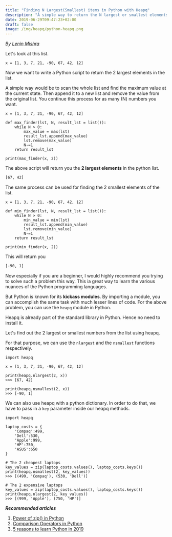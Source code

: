 ```yaml
---
title: "Finding N Largest(Smallest) items in Python with Heapq"
description: "A simple way to return the N largest or smallest elements using the heapq module in Python 3"
date: 2019-06-29T09:47:23+02:00
draft: false
image: /img/heapq/python-heapq.png
---
```


<div class="sharethis-inline-follow-buttons"></div>

*By [Lenin Mishra](https://www.pylenin.com/authors/#lenin-mishra)*

Let's look at this list.

```python3
x = [1, 3, 7, 21, -90, 67, 42, 12]
```

Now we want to write a Python script to return the 2 largest elements in the list.

A simple way would be to scan the whole list and find the maximum value at the current state. Then append it to a new list and remove the value from the original list. You continue this process for as many (N) numbers you want.

```python3
x = [1, 3, 7, 21, -90, 67, 42, 12]

def max_finder(lst, N, result_lst = list()):
    while N > 0:
        max_value = max(lst)
        result_lst.append(max_value)
        lst.remove(max_value)
        N-=1
    return result_lst

print(max_finder(x, 2))
```

The above script will return you the **2 largest elements** in the python list.

```bash
[67, 42]
```

The same process can be used for finding the 2 smallest elements of the list.
```python3
x = [1, 3, 7, 21, -90, 67, 42, 12]

def min_finder(lst, N, result_lst = list()):
    while N > 0:
        min_value = min(lst)
        result_lst.append(min_value)
        lst.remove(min_value)
        N-=1
    return result_lst

print(min_finder(x, 2))
```

This will return you
```bash
[-90, 1]
```

Now especially if you are a beginner, I would highly recommend you trying to solve such a problem this way. This ia great way to learn the various nuances of the Python programming languages.

But Python is known for its **kickass modules**. By importing a module, you can accomplish the same task with much lesser lines of code. For the above problem, you can use the `heapq` module in Python.

Heapq is already part of the standard library in Python. Hence no need to install it.

Let's find out the 2 largest or smallest numbers from the list using heapq.

For that purpose, we can use the `nlargest` and the `nsmallest` functions respectively.

```python3
import heapq

x = [1, 3, 7, 21, -90, 67, 42, 12]

print(heapq.nlargest(2, x))
>>> [67, 42]

print(heapq.nsmallest(2, x))
>>> [-90, 1]
```

We can also use heapq with a python dictionary. In order to do that, we have to pass in a `key` parameter inside our heapq methods.

```python3
import heapq

laptop_costs = {
    'Compaq':499,
    'Dell':530,
    'Apple':999,
    'HP':750,
    'ASUS':650
}

# The 2 cheapest laptops
key_values = zip(laptop_costs.values(), laptop_costs.keys())
print(heapq.nsmallest(2, key_values))
>>> [(499, 'Compaq'), (530, 'Dell')]

# The 2 expensive laptops
key_values = zip(laptop_costs.values(), laptop_costs.keys())
print(heapq.nlargest(2, key_values))
>>> [(999, 'Apple'), (750, 'HP')]
```

_**Recommended articles**_

1. [Power of zip() in Python](https://www.pylenin.com/blogs/python-zip-function/)
2. [Comparison Operators in Python](https://www.pylenin.com/blogs/python-comparison-operators/)
3. [5 reasons to learn Python in 2019](https://www.pylenin.com/blogs/5-reasons-to-learn-python/)

